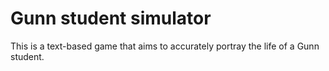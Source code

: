 # Gunn student simulator

This is a text-based game that aims to accurately portray the life of a Gunn student.
